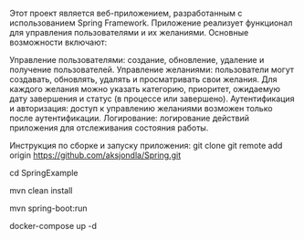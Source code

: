 Этот проект является веб-приложением, разработанным с использованием Spring Framework. Приложение реализует функционал для управления пользователями и их желаниями. Основные возможности включают:

Управление пользователями: создание, обновление, удаление и получение пользователей.
Управление желаниями: пользователи могут создавать, обновлять, удалять и просматривать свои желания. Для каждого желания можно указать категорию, приоритет, ожидаемую дату завершения и статус (в процессе или завершено).
Аутентификация и авторизация: доступ к управлению желаниями возможен только после аутентификации.
Логирование: логирование действий приложения для отслеживания состояния работы.

Инструкция по сборке и запуску приложения:
git clone git remote add origin https://github.com/aksjondla/Spring.git

cd SpringExample

mvn clean install

mvn spring-boot:run

docker-compose up -d
